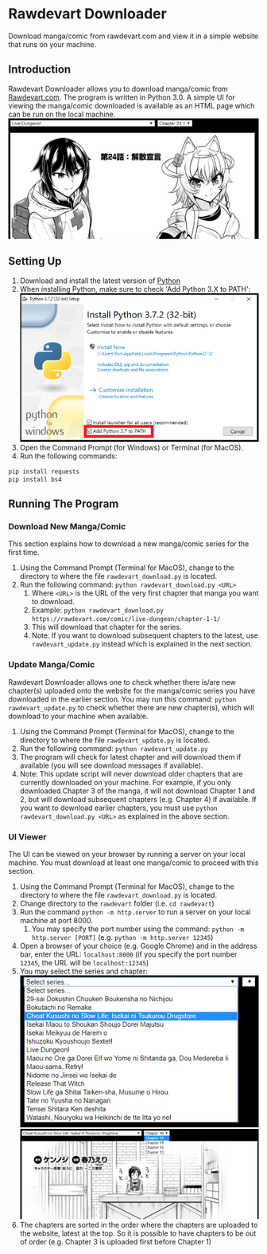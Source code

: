 # Rawdevart Downloader
Download manga/comic from rawdevart.com and view it in a simple website that runs on your machine.

## Introduction
Rawdevart Downloader allows you to download manga/comic from [Rawdevart.com](https://rawdevart.com/). The program is written in Python 3.0. A simple UI for viewing the manga/comic downloaded is available as an HTML page which can be run on the local machine.\
![image001.jpg](/images/image001.jpg)

## Setting Up
1. Download and install the latest version of [Python](https://www.python.org/downloads/)
2. When installing Python, make sure to check 'Add Python 3.X to PATH':\
![win_installer.png](/images/win_installer.png)
3. Open the Command Prompt (for Windows) or Terminal (for MacOS).
4. Run the following commands:
```
pip install requests
pip install bs4
```

## Running The Program
### Download New Manga/Comic
This section explains how to download a new manga/comic series for the first time.
1. Using the Command Prompt (Terminal for MacOS), change to the directory to where the file `rawdevart_download.py` is located.
2. Run the following command: `python rawdevart_download.py <URL>`
    1. Where `<URL>` is the URL of the very first chapter that manga you want to download.
    2. Example: `python rawdevart_download.py https://rawdevart.com/comic/live-dungeon/chapter-1-1/`
    3. This will download that chapter for the series.
    4. Note: If you want to download subsequent chapters to the latest, use `rawdevart_update.py` instead which is explained in the next section.

### Update Manga/Comic
Rawdevart Downloader allows one to check whether there is/are new chapter(s) uploaded onto the website for the manga/comic series you have downloaded in the earlier section. You may run this command: `python rawdevart_update.py` to check whether there are new chapter(s), which will download to your machine when available.
1. Using the Command Prompt (Terminal for MacOS), change to the directory to where the file `rawdevart_update.py` is located.
2. Run the following command: `python rawdevart_update.py`
3. The program will check for latest chapter and will download them if available (you will see download messages if available).
4. Note: This update script will never download older chapters that are currently downloaded on your machine. For example, if you only downloaded Chapter 3 of the manga, it will not download Chapter 1 and 2, but will download subsequent chapters (e.g. Chapter 4) if available. If you want to download earlier chapters, you must use `python rawdevart_download.py <URL>` as explained in the above section.

### UI Viewer
The UI can be viewed on your browser by running a server on your local machine. You must download at least one manga/comic to proceed with this section.
1. Using the Command Prompt (Terminal for MacOS), change to the directory to where the file `rawdevart_download.py` is located.
2. Change directory to the `rawdevart` folder (i.e. `cd rawdevart`)
3. Run the command `python -m http.server` to run a server on your local machine at port 8000.
    1. You may specify the port number using the command: `python -m http.server [PORT]` (e.g. `python -m http.server 12345`)
4. Open a browser of your choice (e.g. Google Chrome) and in the address bar, enter the URL: `localhost:8000` (if you specify the port number `12345`, the URL will be `localhost:12345`)
5. You may select the series and chapter:\
![image002.jpg](/images/image002.jpg)\
![image003.jpg](/images/image003.jpg)
6. The chapters are sorted in the order where the chapters are uploaded to the website, latest at the top. So it is possible to have chapters to be out of order (e.g. Chapter 3 is uploaded first before Chapter 1)
